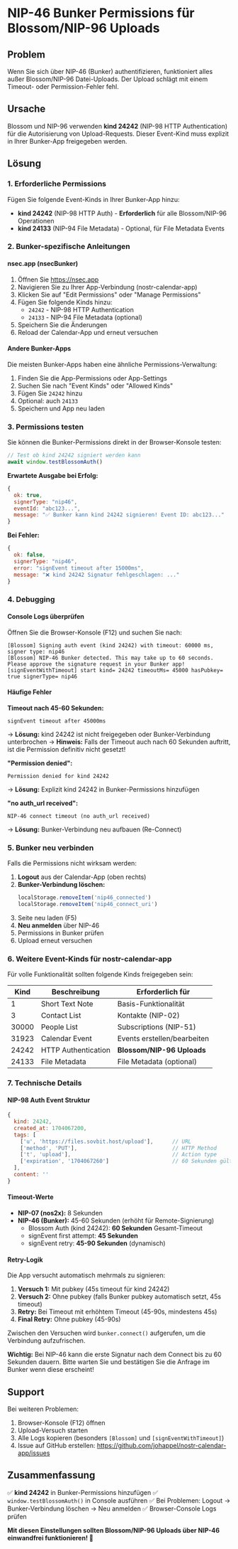 # NIP-46 Bunker Permissions für Blossom/NIP-96 Uploads

## Problem

Wenn Sie sich über NIP-46 (Bunker) authentifizieren, funktioniert alles außer Blossom/NIP-96 Datei-Uploads. Der Upload schlägt mit einem Timeout- oder Permission-Fehler fehl.

## Ursache

Blossom und NIP-96 verwenden **kind 24242** (NIP-98 HTTP Authentication) für die Autorisierung von Upload-Requests. Dieser Event-Kind muss explizit in Ihrer Bunker-App freigegeben werden.

## Lösung

### 1. Erforderliche Permissions

Fügen Sie folgende Event-Kinds in Ihrer Bunker-App hinzu:

- **kind 24242** (NIP-98 HTTP Auth) - **Erforderlich** für alle Blossom/NIP-96 Operationen
- **kind 24133** (NIP-94 File Metadata) - Optional, für File Metadata Events

### 2. Bunker-spezifische Anleitungen

#### nsec.app (nsecBunker)

1. Öffnen Sie https://nsec.app
2. Navigieren Sie zu Ihrer App-Verbindung (nostr-calendar-app)
3. Klicken Sie auf "Edit Permissions" oder "Manage Permissions"
4. Fügen Sie folgende Kinds hinzu:
   - `24242` - NIP-98 HTTP Authentication
   - `24133` - NIP-94 File Metadata (optional)
5. Speichern Sie die Änderungen
6. Reload der Calendar-App und erneut versuchen

#### Andere Bunker-Apps

Die meisten Bunker-Apps haben eine ähnliche Permissions-Verwaltung:

1. Finden Sie die App-Permissions oder App-Settings
2. Suchen Sie nach "Event Kinds" oder "Allowed Kinds"
3. Fügen Sie `24242` hinzu
4. Optional: auch `24133`
5. Speichern und App neu laden

### 3. Permissions testen

Sie können die Bunker-Permissions direkt in der Browser-Konsole testen:

```javascript
// Test ob kind 24242 signiert werden kann
await window.testBlossomAuth()
```

**Erwartete Ausgabe bei Erfolg:**
```javascript
{
  ok: true,
  signerType: "nip46",
  eventId: "abc123...",
  message: "✅ Bunker kann kind 24242 signieren! Event ID: abc123..."
}
```

**Bei Fehler:**
```javascript
{
  ok: false,
  signerType: "nip46",
  error: "signEvent timeout after 15000ms",
  message: "❌ kind 24242 Signatur fehlgeschlagen: ..."
}
```

### 4. Debugging

#### Console Logs überprüfen

Öffnen Sie die Browser-Konsole (F12) und suchen Sie nach:

```
[Blossom] Signing auth event (kind 24242) with timeout: 60000 ms, signer type: nip46
[Blossom] NIP-46 Bunker detected. This may take up to 60 seconds. Please approve the signature request in your Bunker app!
[signEventWithTimeout] start kind= 24242 timeoutMs= 45000 hasPubkey= true signerType= nip46
```

#### Häufige Fehler

**Timeout nach 45-60 Sekunden:**
```
signEvent timeout after 45000ms
```
→ **Lösung:** kind 24242 ist nicht freigegeben oder Bunker-Verbindung unterbrochen
→ **Hinweis:** Falls der Timeout auch nach 60 Sekunden auftritt, ist die Permission definitiv nicht gesetzt!

**"Permission denied":**
```
Permission denied for kind 24242
```
→ **Lösung:** Explizit kind 24242 in Bunker-Permissions hinzufügen

**"no auth_url received":**
```
NIP-46 connect timeout (no auth_url received)
```
→ **Lösung:** Bunker-Verbindung neu aufbauen (Re-Connect)

### 5. Bunker neu verbinden

Falls die Permissions nicht wirksam werden:

1. **Logout** aus der Calendar-App (oben rechts)
2. **Bunker-Verbindung löschen:**
   ```javascript
   localStorage.removeItem('nip46_connected')
   localStorage.removeItem('nip46_connect_uri')
   ```
3. Seite neu laden (F5)
4. **Neu anmelden** über NIP-46
5. Permissions in Bunker prüfen
6. Upload erneut versuchen

### 6. Weitere Event-Kinds für nostr-calendar-app

Für volle Funktionalität sollten folgende Kinds freigegeben sein:

| Kind  | Beschreibung                | Erforderlich für           |
|-------|----------------------------|----------------------------|
| 1     | Short Text Note            | Basis-Funktionalität       |
| 3     | Contact List               | Kontakte (NIP-02)         |
| 30000 | People List                | Subscriptions (NIP-51)    |
| 31923 | Calendar Event             | Events erstellen/bearbeiten|
| 24242 | HTTP Authentication        | **Blossom/NIP-96 Uploads**|
| 24133 | File Metadata              | File Metadata (optional)   |

### 7. Technische Details

#### NIP-98 Auth Event Struktur

```javascript
{
  kind: 24242,
  created_at: 1704067200,
  tags: [
    ['u', 'https://files.sovbit.host/upload'],      // URL
    ['method', 'PUT'],                              // HTTP Method
    ['t', 'upload'],                                // Action type
    ['expiration', '1704067260']                    // 60 Sekunden gültig
  ],
  content: ''
}
```

#### Timeout-Werte

- **NIP-07 (nos2x):** 8 Sekunden
- **NIP-46 (Bunker):** 45-60 Sekunden (erhöht für Remote-Signierung)
  - Blossom Auth (kind 24242): **60 Sekunden** Gesamt-Timeout
  - signEvent first attempt: **45 Sekunden**
  - signEvent retry: **45-90 Sekunden** (dynamisch)

#### Retry-Logik

Die App versucht automatisch mehrmals zu signieren:

1. **Versuch 1:** Mit pubkey (45s timeout für kind 24242)
2. **Versuch 2:** Ohne pubkey (falls Bunker pubkey automatisch setzt, 45s timeout)
3. **Retry:** Bei Timeout mit erhöhtem Timeout (45-90s, mindestens 45s)
4. **Final Retry:** Ohne pubkey (45-90s)

Zwischen den Versuchen wird `bunker.connect()` aufgerufen, um die Verbindung aufzufrischen.

**Wichtig:** Bei NIP-46 kann die erste Signatur nach dem Connect bis zu 60 Sekunden dauern. Bitte warten Sie und bestätigen Sie die Anfrage im Bunker wenn diese erscheint!

## Support

Bei weiteren Problemen:

1. Browser-Konsole (F12) öffnen
2. Upload-Versuch starten
3. Alle Logs kopieren (besonders `[Blossom]` und `[signEventWithTimeout]`)
4. Issue auf GitHub erstellen: https://github.com/johappel/nostr-calendar-app/issues

## Zusammenfassung

✅ **kind 24242** in Bunker-Permissions hinzufügen
✅ `window.testBlossomAuth()` in Console ausführen
✅ Bei Problemen: Logout → Bunker-Verbindung löschen → Neu anmelden
✅ Browser-Console Logs prüfen

**Mit diesen Einstellungen sollten Blossom/NIP-96 Uploads über NIP-46 einwandfrei funktionieren! 🚀**

